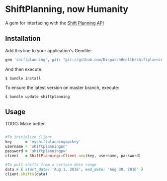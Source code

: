 # ShiftPlanning, now Humanity

A gem for interfacing with the [Shift Planning API](https://www.humanity.com/api/)

## Installation

Add this line to your application's Gemfile:

```ruby
gem 'shiftplanning', git: "git://github.com/DispatchHealth/shiftplanning.git"
```

And then execute:

    $ bundle install

To ensure the latest version on master branch, execute:

    $ bundle update shiftplanning

## Usage

TODO: Make better
```ruby

#To initialize Client
key      = 'myshiftplanningapikey'
username = 'shiftplanningun'
password = 'shiftplanningpw'
client   = ShiftPlanning::Client.new(key, username, password)

#To pull shifts from a certain date range
data = { start_date: 'Aug 1, 2016', end_date: 'Aug 30, 2016' }
client.shifts(data)
```
